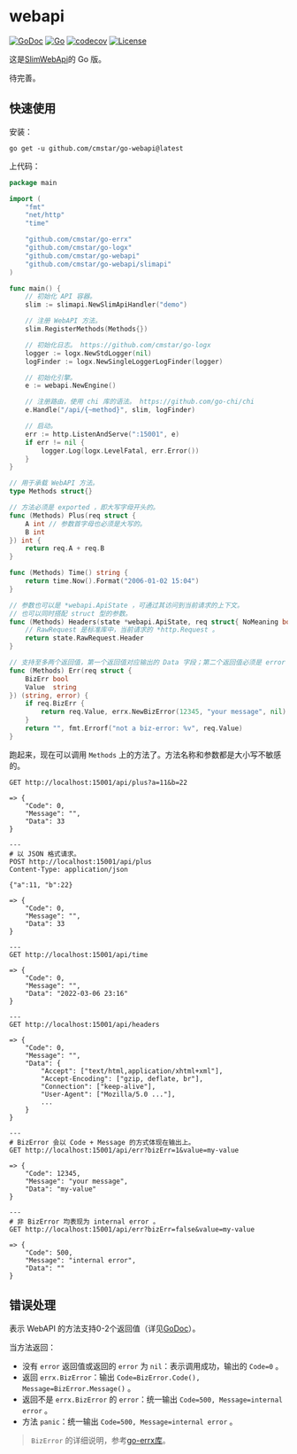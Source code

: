 # webapi

[![GoDoc](https://godoc.org/github.com/cmstar/go-conv?status.svg)](https://pkg.go.dev/github.com/cmstar/go-webapi)
[![Go](https://github.com/cmstar/go-webapi/workflows/Go/badge.svg)](https://github.com/cmstar/go-webapi/actions?query=workflow%3AGo)
[![codecov](https://codecov.io/gh/cmstar/go-webapi/branch/master/graph/badge.svg)](https://codecov.io/gh/cmstar/go-webapi)
[![License](https://img.shields.io/badge/license-MIT-brightgreen.svg?style=flat)](https://opensource.org/licenses/MIT)

这是[SlimWebApi](https://github.com/cmstar/SlimWebApi)的 Go 版。

待完善。

## 快速使用

安装：
```
go get -u github.com/cmstar/go-webapi@latest
```

上代码：
```go
package main

import (
	"fmt"
	"net/http"
	"time"

	"github.com/cmstar/go-errx"
	"github.com/cmstar/go-logx"
	"github.com/cmstar/go-webapi"
	"github.com/cmstar/go-webapi/slimapi"
)

func main() {
	// 初始化 API 容器。
	slim := slimapi.NewSlimApiHandler("demo")

	// 注册 WebAPI 方法。
	slim.RegisterMethods(Methods{})

	// 初始化日志。 https://github.com/cmstar/go-logx
	logger := logx.NewStdLogger(nil)
	logFinder := logx.NewSingleLoggerLogFinder(logger)

	// 初始化引擎。
	e := webapi.NewEngine()

	// 注册路由，使用 chi 库的语法。 https://github.com/go-chi/chi
	e.Handle("/api/{~method}", slim, logFinder)

	// 启动。
	err := http.ListenAndServe(":15001", e)
	if err != nil {
		logger.Log(logx.LevelFatal, err.Error())
	}
}

// 用于承载 WebAPI 方法。
type Methods struct{}

// 方法必须是 exported ，即大写字母开头的。
func (Methods) Plus(req struct {
	A int // 参数首字母也必须是大写的。
	B int
}) int {
	return req.A + req.B
}

func (Methods) Time() string {
	return time.Now().Format("2006-01-02 15:04")
}

// 参数也可以是 *webapi.ApiState ，可通过其访问到当前请求的上下文。
// 也可以同时搭配 struct 型的参数。
func (Methods) Headers(state *webapi.ApiState, req struct{ NoMeaning bool }) map[string][]string {
	// RawRequest 是标准库中，当前请求的 *http.Request 。
	return state.RawRequest.Header
}

// 支持至多两个返回值，第一个返回值对应输出的 Data 字段；第二个返回值必须是 error 。详见《错误处理》节。
func (Methods) Err(req struct {
	BizErr bool
	Value  string
}) (string, error) {
	if req.BizErr {
		return req.Value, errx.NewBizError(12345, "your message", nil)
	}
	return "", fmt.Errorf("not a biz-error: %v", req.Value)
}
```

跑起来，现在可以调用 `Methods` 上的方法了。方法名称和参数都是大小写不敏感的。

```
GET http://localhost:15001/api/plus?a=11&b=22

=> {
    "Code": 0,
    "Message": "",
    "Data": 33
}

---
# 以 JSON 格式请求。
POST http://localhost:15001/api/plus
Content-Type: application/json

{"a":11, "b":22}

=> {
    "Code": 0,
    "Message": "",
    "Data": 33
}

---
GET http://localhost:15001/api/time

=> {
    "Code": 0,
    "Message": "",
    "Data": "2022-03-06 23:16"
}

---
GET http://localhost:15001/api/headers

=> {
    "Code": 0,
    "Message": "",
    "Data": {
        "Accept": ["text/html,application/xhtml+xml"],
        "Accept-Encoding": ["gzip, deflate, br"],
        "Connection": ["keep-alive"],
        "User-Agent": ["Mozilla/5.0 ..."],
        ...
    }
}

---
# BizError 会以 Code + Message 的方式体现在输出上。
GET http://localhost:15001/api/err?bizErr=1&value=my-value

=> {
    "Code": 12345,
    "Message": "your message",
    "Data": "my-value"
}

---
# 非 BizError 均表现为 internal error 。
GET http://localhost:15001/api/err?bizErr=false&value=my-value

=> {
    "Code": 500,
    "Message": "internal error",
    "Data": ""
}
```

## 错误处理

表示 WebAPI 的方法支持0-2个返回值（详见[GoDoc](https://pkg.go.dev/github.com/cmstar/go-webapi#ApiMethodRegister)）。

当方法返回：
- 没有 `error` 返回值或返回的 `error` 为 `nil`：表示调用成功，输出的 `Code=0` 。
- 返回 `errx.BizError`：输出 `Code=BizError.Code(), Message=BizError.Message()` 。
- 返回不是 `errx.BizError` 的 `error`：统一输出 `Code=500, Message=internal error` 。
- 方法 `panic`：统一输出 `Code=500, Message=internal error` 。

> `BizError` 的详细说明，参考[go-errx库](https://github.com/cmstar/go-errx#bizerror)。
